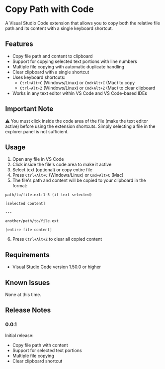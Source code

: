 # Copy Path with Code

A Visual Studio Code extension that allows you to copy both the relative file path and its content with a single keyboard shortcut.

## Features

- Copy file path and content to clipboard
- Support for copying selected text portions with line numbers
- Multiple file copying with automatic duplicate handling
- Clear clipboard with a single shortcut
- Uses keyboard shortcuts:
  - `Ctrl+Alt+C` (Windows/Linux) or `Cmd+Alt+C` (Mac) to copy
  - `Ctrl+Alt+Z` (Windows/Linux) or `Cmd+Alt+Z` (Mac) to clear clipboard
- Works in any text editor within VS Code and VS Code-based IDEs

## Important Note

⚠️ You must click inside the code area of the file (make the text editor active) before using the extension shortcuts. Simply selecting a file in the explorer panel is not sufficient.

## Usage

1. Open any file in VS Code
2. Click inside the file's code area to make it active
3. Select text (optional) or copy entire file
4. Press `Ctrl+Alt+C` (Windows/Linux) or `Cmd+Alt+C` (Mac)
5. The file's path and content will be copied to your clipboard in the format:
```
path/to/file.ext:1-5 (if text selected)

[selected content]

---

another/path/to/file.ext

[entire file content]
```
6. Press `Ctrl+Alt+Z` to clear all copied content

## Requirements

- Visual Studio Code version 1.50.0 or higher

## Known Issues

None at this time.

## Release Notes

### 0.0.1

Initial release:
- Copy file path with content
- Support for selected text portions
- Multiple file copying
- Clear clipboard shortcut
